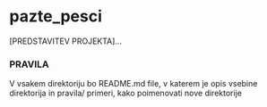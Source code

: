 # pazte_pesci

[PREDSTAVITEV PROJEKTA]...

### PRAVILA
V vsakem direktoriju bo README.md file, v katerem je opis vsebine direktorija in pravila/ primeri, kako poimenovati nove direktorije
